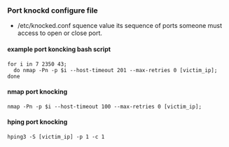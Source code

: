 
### Port knockd configure file
- /etc/knocked.conf
squence value its sequence of ports someone must access to open or close port.

#### example port koncking bash script
```
for i in 7 2350 43;
  do nmap -Pn -p $i --host-timeout 201 --max-retries 0 [victim_ip]; 
done
```

#### nmap port knocking
```
nmap -Pn -p $i --host-timeout 100 --max-retries 0 [victim_ip]; 
```

#### hping port knocking
```
hping3 -S [victim_ip] -p 1 -c 1
```
